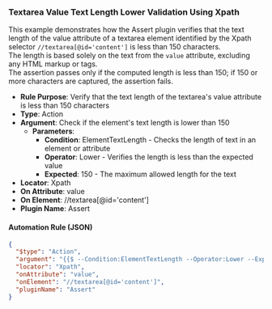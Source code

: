 ### Textarea Value Text Length Lower Validation Using Xpath

This example demonstrates how the Assert plugin verifies that the text length of the value attribute of a textarea element identified by the Xpath selector `//textarea[@id='content']` is less than 150 characters.  
The length is based solely on the text from the `value` attribute, excluding any HTML markup or tags.  
The assertion passes only if the computed length is less than 150; if 150 or more characters are captured, the assertion fails.

- **Rule Purpose**: Verify that the text length of the textarea's value attribute is less than 150 characters  
- **Type**: Action  
- **Argument**: Check if the element's text length is lower than 150  
  - **Parameters**:  
    - **Condition**: ElementTextLength - Checks the length of text in an element or attribute  
    - **Operator**: Lower - Verifies the length is less than the expected value  
    - **Expected**: 150 - The maximum allowed length for the text  
- **Locator**: Xpath  
- **On Attribute**: value  
- **On Element**: //textarea[@id='content']  
- **Plugin Name**: Assert  

#### Automation Rule (JSON)

```json
{
  "$type": "Action",
  "argument": "{{$ --Condition:ElementTextLength --Operator:Lower --Expected:150}}",
  "locator": "Xpath",
  "onAttribute": "value",
  "onElement": "//textarea[@id='content']",
  "pluginName": "Assert"
}
```
